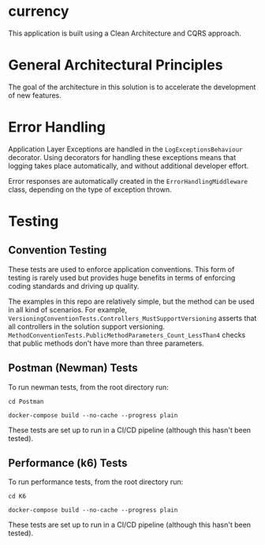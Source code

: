 # currency

This application is built using a Clean Architecture and CQRS approach.

# General Architectural Principles

The goal of the architecture in this solution is to accelerate the development of new features.

# Error Handling

Application Layer Exceptions are handled in the `LogExceptionsBehaviour` decorator.
Using decorators for handling these exceptions means that logging takes place automatically,
and without additional developer effort.

Error responses are automatically created in the `ErrorHandlingMiddleware` class, depending on
the type of exception thrown.


# Testing

## Convention Testing

These tests are used to enforce application conventions. 
This form of testing is rarely used but provides huge benefits in
terms of enforcing coding standards and driving up quality.

The examples in this repo are relatively simple, but the method can be used
in all kind of scenarios. For example, `VersioningConventionTests.Controllers_MustSupportVersioning`
asserts that all controllers in the solution support versioning.
`MethodConventionTests.PublicMethodParameters_Count_LessThan4`
checks that public methods don't have more than three parameters.

## Postman (Newman) Tests

To run newman tests, from the root directory run:

```cd Postman```

```docker-compose build --no-cache --progress plain```

These tests are set up to run in a CI/CD pipeline (although this hasn't been tested).

## Performance (k6) Tests

To run performance tests, from the root directory run:

```cd K6```

```docker-compose build --no-cache --progress plain```

These tests are set up to run in a CI/CD pipeline (although this hasn't been tested).
